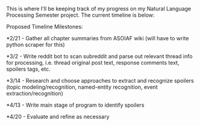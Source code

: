 This is where I'll be keeping track of my progress on my Natural Language Processing Semester project.  The current timeline is below:

Proposed Timeline Milestones:

*2/21 - Gather all chapter summaries from ASOIAF wiki (will have to write python scraper for this)

*3/2 - Write reddit bot to scan subreddit and parse out relevant thread info for processing, i.e. thread original post text, response comments text, spoilers tags, etc.

*3/14 - Research and choose approaches to extract and recognize spoilers (topic modeling/recognition, named-entity recognition, event extraction/recognition)

*4/13 - Write main stage of program to identify spoilers

*4/20 - Evaluate and refine as necessary

